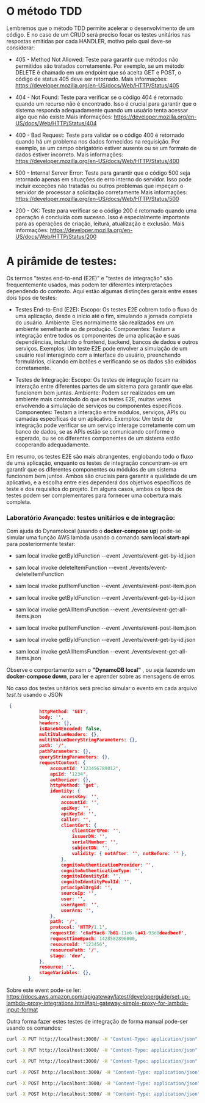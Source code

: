 # O método TDD

Lembremos que o método TDD permite acelerar o desenvolvimento de um código. E no caso de um CRUD será preciso focar os testes unitários nas respostas emitidas por cada HANDLER, motivo pelo qual deve-se considerar:

* 405 - Method Not Allowed:        Teste para garantir que métodos não permitidos são tratados corretamente. Por exemplo, se um método DELETE é chamado em um endpoint que só aceita GET e POST, o código de status 405 deve ser retornado. Mais informações:  https://developer.mozilla.org/en-US/docs/Web/HTTP/Status/405
        

* 404 - Not Found:        Teste para verificar se o código 404 é retornado quando um recurso não é encontrado. Isso é crucial para garantir que o sistema responda adequadamente quando um usuário tenta acessar algo que não existe.Mais informações:         https://developer.mozilla.org/en-US/docs/Web/HTTP/Status/404

* 400 - Bad Request:         Teste para validar se o código 400 é retornado quando há um problema nos dados fornecidos na requisição. Por exemplo, se um campo obrigatório estiver ausente ou se um formato de dados estiver incorreto.
Mais informações:     https://developer.mozilla.org/en-US/docs/Web/HTTP/Status/400

* 500 - Internal Server Error:        Teste para garantir que o código 500 seja retornado apenas em situações de erro interno do servidor. Isso pode incluir exceções não tratadas ou outros problemas que impeçam o servidor de processar a solicitação corretamente.Mais informações: 
    https://developer.mozilla.org/en-US/docs/Web/HTTP/Status/500        

* 200 - OK:        Teste para verificar se o código 200 é retornado quando uma operação é concluída com sucesso. Isso é especialmente importante para as operações de criação, leitura, atualização e exclusão.
Mais informações: 
    https://developer.mozilla.org/en-US/docs/Web/HTTP/Status/200

# A pirâmide de testes:

Os termos "testes end-to-end (E2E)" e "testes de integração" são frequentemente usados, mas podem ter diferentes interpretações dependendo do contexto. Aqui estão algumas distinções gerais entre esses dois tipos de testes:

* Testes End-to-End (E2E):        Escopo: Os testes E2E cobrem todo o fluxo de uma aplicação, desde o início até o fim, simulando a jornada completa do usuário.
        Ambiente: Eles normalmente são realizados em um ambiente semelhante ao de produção.
        Componentes: Testam a integração entre todos os componentes de uma aplicação e suas dependências, incluindo o frontend, backend, bancos de dados e outros serviços.
        Exemplos: Um teste E2E pode envolver a simulação de um usuário real interagindo com a interface do usuário, preenchendo formulários, clicando em botões e verificando se os dados são exibidos corretamente.

* Testes de Integração:         Escopo: Os testes de integração focam na interação entre diferentes partes de um sistema para garantir que elas funcionem bem juntas.
        Ambiente: Podem ser realizados em um ambiente mais controlado do que os testes E2E, muitas vezes envolvendo a simulação de serviços ou componentes específicos.
        Componentes: Testam a interação entre módulos, serviços, APIs ou camadas específicas de um aplicativo.
        Exemplos: Um teste de integração pode verificar se um serviço interage corretamente com um banco de dados, se as APIs estão se comunicando conforme o esperado, ou se os diferentes componentes de um sistema estão cooperando adequadamente.

Em resumo, os testes E2E são mais abrangentes, englobando todo o fluxo de uma aplicação, enquanto os testes de integração concentram-se em garantir que os diferentes componentes ou módulos de um sistema funcionem bem juntos. Ambos são cruciais para garantir a qualidade de um aplicativo, e a escolha entre eles dependerá dos objetivos específicos de teste e dos requisitos do projeto. Em alguns casos, ambos os tipos de testes podem ser complementares para fornecer uma cobertura mais completa.

### **Laboratório Avançado**: testes unitários e de integração:

Com ajuda do Dynamolocal (usando o **docker-compose up**) pode-se simular uma função AWS lambda usando o comando **sam local start-api** para posteriormente testar:

* sam local invoke getByIdFunction --event ./events/event-get-by-id.json

* sam local invoke deleteItemFunction --event ./events/event-deleteItemFunction

* sam local invoke putItemFunction --event ./events/event-post-item.json 

* sam local invoke getByIdFunction --event ./events/event-get-by-id.json

* sam local invoke getAllItemsFunction --event ./events/event-get-all-items.json

* sam local invoke putItemFunction --event ./events/event-post-item.json 

* sam local invoke getByIdFunction --event ./events/event-get-by-id.json

* sam local invoke getAllItemsFunction --event ./events/event-get-all-items.json

Observe o comportamento sem o  **"DynamoDB local"** , ou seja fazendo um **docker-compose down**, para ler e aprender sobre as mensagens de erros.

No caso dos testes unitários será preciso simular o evento em cada arquivo *test.ts* usando o JSON

```json
 { 
            httpMethod: 'GET',
            body: '',
            headers: {},
            isBase64Encoded: false,
            multiValueHeaders: {},
            multiValueQueryStringParameters: {},
            path: '/',
            pathParameters: {},
            queryStringParameters: {},
            requestContext: {
                accountId: '123456789012',
                apiId: '1234',
                authorizer: {},
                httpMethod: 'get',
                identity: {
                    accessKey: '',
                    accountId: '',
                    apiKey: '',
                    apiKeyId: '',
                    caller: '',
                    clientCert: {
                        clientCertPem: '',
                        issuerDN: '',
                        serialNumber: '',
                        subjectDN: '',
                        validity: { notAfter: '', notBefore: '' },
                    },
                    cognitoAuthenticationProvider: '',
                    cognitoAuthenticationType: '',
                    cognitoIdentityId: '',
                    cognitoIdentityPoolId: '',
                    principalOrgId: '',
                    sourceIp: '',
                    user: '',
                    userAgent: '',
                    userArn: '',
                },
                path: '/',
                protocol: 'HTTP/1.1',
                requestId: 'c6af9ac6-7b61-11e6-9a41-93e8deadbeef',
                requestTimeEpoch: 1428582896000,
                resourceId: '123456',
                resourcePath: '/',
                stage: 'dev',
            },
            resource: '',
            stageVariables: {},
        }
```

Sobre este event pode-se ler: https://docs.aws.amazon.com/apigateway/latest/developerguide/set-up-lambda-proxy-integrations.html#api-gateway-simple-proxy-for-lambda-input-format

Outra forma fazer estes testes de integração de forma manual pode-ser usando os comandos: 

```bash
curl -X PUT http://localhost:3000/ -H "Content-Type: application/json" -d '{"id": 33, "ExpressionAttributeValues": "set Ativo = :ativo", "UpdateExpression": "madrid"}'

curl -X PUT http://localhost:3000/ -H "Content-Type: application/json" -d '{"id": 1, "ExpressionAttributeValues": "set Ativo = :ativo", "UpdateExpression": {":ativo": true }}'

curl -X PUT http://localhost:3000/ -H "Content-Type: application/json" -d '{}'

curl -X POST http://localhost:3000/ -H "Content-Type: application/json" -d '{}'

curl -X POST http://localhost:3000/ -H "Content-Type: application/json" -d '{}'

curl -X POST http://localhost:3000/ -H "Content-Type: application/json" -d '{"id": 1, "NomeCompleto": "Timidim gatinho (dorme)", "DataNascimento": "1990-01-01", "Ativo": true, "Enderecos": [{"Rua": "Nome da Rua", "Numero": 123}], "Contatos": [{"Tipo": "Email", "Valor": "fulano@email.com", "Principal": true}, {"Tipo": "Telefone", "Valor": "123-456-7890", "Principal": false}]}'
```